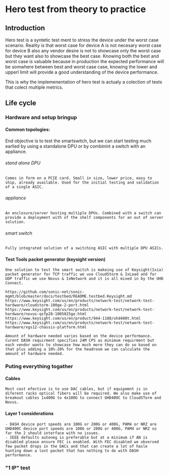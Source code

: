 # Hero test from theory to practice

## Introduction

Hero test is a syntetic test ment to stress the device under the worst case scenario. Reality is that worst case for device A is not necesary worst case for device B also any vendor desire is not to showcase only the worst case but they want also to showcase the best case. Knowing both the best and worst case is valuable because in production the expected performance will be somwhere between best and worst case case, knowing the lower and upperl limit will provide a good understanding of the device performance.

This is why the implemenentation of hero test is actualy a colection of tests that colect multiple metrics.

## Life cycle

### Hardware and setup bringup

#### Common topologies:

End objective is to test the smartswitch, but we can start testing much earlied by using a standalone DPU or by combinint a switch with an appliance. 

###### stand alone DPU

    Comes in form on a PCIE card. Small in size, lower price, easy to ship, already available. Used for the initial testing and validation of a single ASIC.

###### appliance

    An enclosure/server hosting multiple DPUs. Combined with a switch can provide a deployment with of the shelf components for an out of server solution.

###### smart switch

    Fully integrated solution of a switching ASIC with multiple DPU ASICs. 


#### Test Tools packet generator (keysight version)

    One solution to test the smart switch is makeing use of Keysight(Ixia) packet generator for TCP traffic we use CloudStorm & IxLoad and for UDP traffic we use Novus & IxNetwork and it is all mixed in by the UHD Connect.

    https://github.com/sonic-net/sonic-mgmt/blob/master/docs/testbed/README.testbed.Keysight.md 
    https://www.keysight.com/us/en/products/network-test/network-test-hardware/cloudstorm-100ge-2-port.html
    https://www.keysight.com/us/en/products/network-test/network-test-hardware/novus-qsfp28-1005025ge.html
    https://www.keysight.com/us/en/product/944-1188/uhd400t.html
    https://www.keysight.com/us/en/products/network-test/network-test-hardware/xgs12-chassis-platform.html

    Amount of hardware needed varies based on the device performance. Curent DASH requirment specifies 24M CPS as minimum requirment but each vendor wants to showcase how much more they can do so based on that plus adding a 10%-20% for the headroom we can calculate the amount of hardware needed. 

### Puting everything togather

#### Cables

    Most cost efective is to use DAC cables, but if equipemnt is in diferent racks optical fibers will be required. We also make use of breakout cables 1x400G to 4x100G to connect UHD400C to CloudSTorm and Novus.

#### Layer 1 considerations

    - DASH device port speeds are 100G or 200G or 400G, PAM4 or NRZ are UHD400C device port speeds are 100G or 200G or 400G, PAM4 or NRZ so far the 2 should interface with no issues.
    - IEEE defaults autoneg is preferable but at a minimum if AN is disabled please ensure FEC is enabled. With FEC disabled we observed few packet drops in the DACs and that can create a lot of hasle hunting down a lost packet that has nothing to do with DASH performance.  


### "1 IP" test

